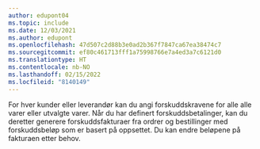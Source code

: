 ```yaml
---
author: edupont04
ms.topic: include
ms.date: 12/03/2021
ms.author: edupont
ms.openlocfilehash: 47d507c2d88b3e0ad2b367f7847ca67ea38474c7
ms.sourcegitcommit: ef80c461713fff1a75998766e7a4ed3a7c6121d0
ms.translationtype: HT
ms.contentlocale: nb-NO
ms.lasthandoff: 02/15/2022
ms.locfileid: "8140149"
---
```

For hver kunder eller leverandør kan du angi forskuddskravene for alle alle varer eller utvalgte varer. Når du har definert forskuddsbetalinger, kan du deretter generere forskuddsfakturaer fra ordrer og bestillinger med forskuddsbeløp som er basert på oppsettet. Du kan endre beløpene på fakturaen etter behov.  
